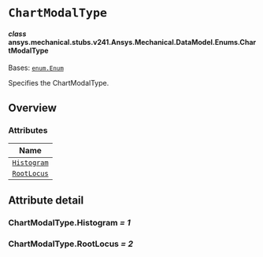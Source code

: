<!-- vale off -->

<a id="chartmodaltype"></a>

# `ChartModalType`

<a id="ansys.mechanical.stubs.v241.Ansys.Mechanical.DataModel.Enums.ChartModalType"></a>

#### *class* ansys.mechanical.stubs.v241.Ansys.Mechanical.DataModel.Enums.ChartModalType

Bases: [`enum.Enum`](https://docs.python.org/3/library/enum.html#enum.Enum)

Specifies the ChartModalType.

<!-- !! processed by numpydoc !! -->

<a id="overview"></a>

## Overview

### Attributes

| Name |
| -------------------------------------------- |
| [`Histogram`](#ChartModalType.Histogram) |
| [`RootLocus`](#ChartModalType.RootLocus) |

<a id="attribute-detail"></a>

## Attribute detail

<a id="ChartModalType.Histogram"></a>

### ChartModalType.Histogram *= 1*

<a id="ChartModalType.RootLocus"></a>

### ChartModalType.RootLocus *= 2*

<!-- vale on -->
